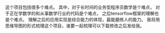 这个项目包括很多个难点。
其中，对于长时间的业务型程序员数学是个难点，
对于正在学数学的和从事数学行业的代码是个难点，
之后tensorflow框架的理解也是个难点。
理解之后的应用实现是综合能力的体现，最能磨练人的能力。
我将用思维导图的形式梳理这个项目，谁要一起梳理可以下载修改之后发给我。
